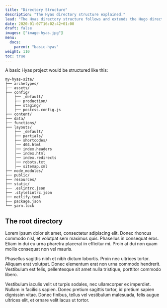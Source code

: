 ```yaml
---
title: "Directory Structure"
description: "The Hyas directory structure explained."
lead: "The Hyas directory structure follows and extends the Hugo directory structure. So, you can easily locate stuff."
date: 2020-01-07T16:02:42+01:00
draft: false
images: ["image-hyas.jpg"]
menu: 
  docs:
    parent: "basic-hyas"
weight: 110
toc: true
---
```


A basic Hyas project would be structured like this:

```shell
my-hyas-site/
├── archetypes/
├── assets/
├── config/
│   ├── _default/
│   ├── production/
│   ├── staging/
│   ├── postcss.config.js
├── content/             
├── data/
├── functions/
├── layouts/
│   ├── _default/
│   ├── partials/
│   ├── shortcodes/
│   │── 404.html
│   │── index.headers
│   │── index.html
│   │── index.redirects
│   │── robots.txt
│   │── sitemap.xml
├── node_modules/
├── public/
├── resources/
├── static/
├── .eslintrc.json
├── .stylelintrc.json
├── netlify.toml
├── package.json
└── yarn.lock
```

## The root directory
Lorem ipsum dolor sit amet, consectetur adipiscing elit. Donec rhoncus commodo nisl, et volutpat sem maximus quis. Phasellus in consequat eros. Etiam in dui eu urna pharetra placerat in efficitur mi. Proin at dui non quam mollis consequat non vel mauris. 

Phasellus sagittis nibh et nibh dictum lobortis. Proin nec ultrices tortor. Aliquam erat volutpat. Donec elementum erat non urna commodo hendrerit. Vestibulum est felis, pellentesque sit amet nulla tristique, porttitor commodo libero.

Vestibulum iaculis velit ut turpis sodales, nec ullamcorper ex imperdiet. Nullam in facilisis sapien. Donec pretium sagittis tortor, id pretium sapien dignissim vitae. Donec finibus, tellus vel vestibulum malesuada, felis augue ultrices elit, et ornare velit lacus ut tortor.
